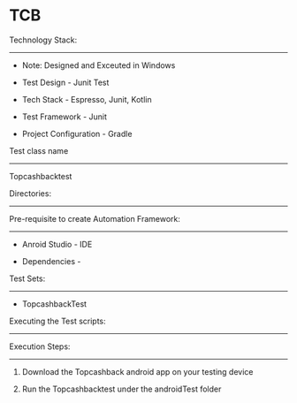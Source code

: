 # TCB
Technology Stack:

-----------------

- Note: Designed and Exceuted in Windows



- Test Design - Junit Test


- Tech Stack - Espresso, Junit, Kotlin



- Test Framework - Junit



- Project Configuration - Gradle




Test class name

----------------------

Topcashbacktest



Directories:

------------



Pre-requisite to create Automation Framework:

----------------------------------------------


- Anroid Studio - IDE


- Dependencies -



Test Sets:

-----------

- TopcashbackTest


Executing the Test scripts:

---------------------------


Execution Steps:

----------------



1. Download the Topcashback android app on your testing device

2. Run the Topcashbacktest under the androidTest folder

